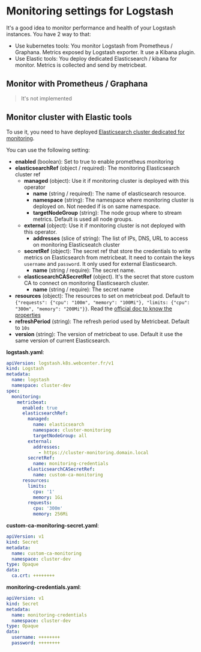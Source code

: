 # Monitoring settings for Logstash

It's a good idea to monitor performance and health of your Logstash instances. You have 2 way to that:
  - Use kubernetes tools: You monitor Logstash from Prometheus / Graphana. Metrics exposed by Logstash exporter. It use a Kibana plugin.
  - Use Elastic tools: You deploy dedicated Elasticsearch / kibana for monitor. Metrics is collected and send by metricbeat.

## Monitor with Prometheus / Graphana

> It's not implemented

## Monitor cluster with Elastic tools

To use it, you need to have deployed [Elasticsearch cluster dedicated for monitoring](monitoring-sample.md).


You can use the following setting:
- **enabled** (boolean): Set to true to enable prometheus monitoring
- **elasticsearchRef** (object / required): The monitoring Elasticsearch cluster ref
  - **managed** (object): Use it if monitoring cluster is deployed with this operator
    - **name** (string / required): The name of elasticsearch resource.
    - **namespace** (string): The namespace where monitoring cluster is deployed on. Not needed if is on same namespace.
    - **targetNodeGroup** (string): The node group where to stream metrics. Default is used all node groups.
  - **external** (object): Use it if monitoring cluster is not deployed with this operator.
    - **addresses** (slice of string): The list of IPs, DNS, URL to access on monitoring Elasticseatch cluster
  - **secretRef** (object): The secret ref that store the credentials to write metrics on Elasticsearch from metricbeat. It need to contain the keys `username` and `password`. It only used for external Elasticsearch.
    - **name** (string / require): The secret name.
  - **elasticsearchCASecretRef** (object). It's the secret that store custom CA to connect on monitoring Elasticsearch cluster.
    - **name** (string / require): The secret name
- **resources** (object): The resources to set on metricbeat pod. Default to `{"requests": {"cpu": "100m", "memory": "100Mi"}, "limits: {"cpu": "300m", "memory": "200Mi"}}`. Read the [official doc to know the properties](https://kubernetes.io/docs/concepts/configuration/manage-resources-containers/)
- **refreshPeriod** (string): The refresh period used by Metricbeat. Default to `10s`
- **version** (string): The version of metricbeat to use. Default it use the same version of current Elasticsearch.


**logstash.yaml**:
```yaml
apiVersion: logstash.k8s.webcenter.fr/v1
kind: Logstash
metadata:
  name: logstash
  namespace: cluster-dev
spec:
  monitoring:
    metricbeat:
      enabled: true
      elasticsearchRef:
        managed:
          name: elasticsearch
          namespace: cluster-monitoring
          targetNodeGroup: all
        external:
          addresses:
            - https://cluster-monitoring.domain.local
        secretRef:
          name: monitoring-credentials
        elasticsearchCASecretRef:
          name: custom-ca-monitoring
      resources:
        limits:
          cpu: '1'
          memory: 1Gi
        requests:
          cpu: '300m'
          memory: 256Mi
```

**custom-ca-monitoring-secret.yaml**:
```yaml
apiVersion: v1
kind: Secret
metadata:
  name: custom-ca-monitoring
  namespace: cluster-dev
type: Opaque
data:
  ca.crt: ++++++++
```

**monitoring-credentials.yaml**:
```yaml
apiVersion: v1
kind: Secret
metadata:
  name: monitoring-credentials
  namespace: cluster-dev
type: Opaque
data:
  username: ++++++++
  password: ++++++++
```